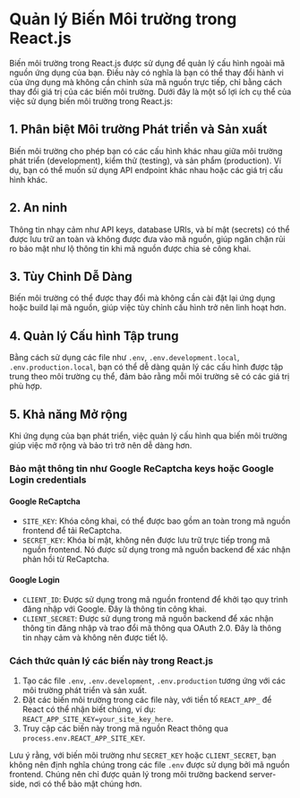 
# Quản lý Biến Môi trường trong React.js

Biến môi trường trong React.js được sử dụng để quản lý cấu hình ngoài mã nguồn ứng dụng của bạn. Điều này có nghĩa là bạn có thể thay đổi hành vi của ứng dụng mà không cần chỉnh sửa mã nguồn trực tiếp, chỉ bằng cách thay đổi giá trị của các biến môi trường. Dưới đây là một số lợi ích cụ thể của việc sử dụng biến môi trường trong React.js:

## 1. Phân biệt Môi trường Phát triển và Sản xuất

Biến môi trường cho phép bạn có các cấu hình khác nhau giữa môi trường phát triển (development), kiểm thử (testing), và sản phẩm (production). Ví dụ, bạn có thể muốn sử dụng API endpoint khác nhau hoặc các giá trị cấu hình khác.

## 2. An ninh

Thông tin nhạy cảm như API keys, database URIs, và bí mật (secrets) có thể được lưu trữ an toàn và không được đưa vào mã nguồn, giúp ngăn chặn rủi ro bảo mật như lộ thông tin khi mã nguồn được chia sẻ công khai.

## 3. Tùy Chỉnh Dễ Dàng

Biến môi trường có thể được thay đổi mà không cần cài đặt lại ứng dụng hoặc build lại mã nguồn, giúp việc tùy chỉnh cấu hình trở nên linh hoạt hơn.

## 4. Quản lý Cấu hình Tập trung

Bằng cách sử dụng các file như `.env`, `.env.development.local`, `.env.production.local`, bạn có thể dễ dàng quản lý các cấu hình được tập trung theo môi trường cụ thể, đảm bảo rằng mỗi môi trường sẽ có các giá trị phù hợp.

## 5. Khả năng Mở rộng

Khi ứng dụng của bạn phát triển, việc quản lý cấu hình qua biến môi trường giúp việc mở rộng và bảo trì trở nên dễ dàng hơn.

### Bảo mật thông tin như Google ReCaptcha keys hoặc Google Login credentials

#### Google ReCaptcha

- `SITE_KEY`: Khóa công khai, có thể được bao gồm an toàn trong mã nguồn frontend để tải ReCaptcha.
- `SECRET_KEY`: Khóa bí mật, không nên được lưu trữ trực tiếp trong mã nguồn frontend. Nó được sử dụng trong mã nguồn backend để xác nhận phản hồi từ ReCaptcha.

#### Google Login

- `CLIENT_ID`: Được sử dụng trong mã nguồn frontend để khởi tạo quy trình đăng nhập với Google. Đây là thông tin công khai.
- `CLIENT_SECRET`: Được sử dụng trong mã nguồn backend để xác nhận thông tin đăng nhập và trao đổi mã thông qua OAuth 2.0. Đây là thông tin nhạy cảm và không nên được tiết lộ.

### Cách thức quản lý các biến này trong React.js

1. Tạo các file `.env`, `.env.development`, `.env.production` tương ứng với các môi trường phát triển và sản xuất.
2. Đặt các biến môi trường trong các file này, với tiền tố `REACT_APP_` để React có thể nhận biết chúng, ví dụ: `REACT_APP_SITE_KEY=your_site_key_here`.
3. Truy cập các biến này trong mã nguồn React thông qua `process.env.REACT_APP_SITE_KEY`.

Lưu ý rằng, với biến môi trường như `SECRET_KEY` hoặc `CLIENT_SECRET`, bạn không nên định nghĩa chúng trong các file `.env` được sử dụng bởi mã nguồn frontend. Chúng nên chỉ được quản lý trong môi trường backend server-side, nơi có thể bảo mật chúng hơn.
